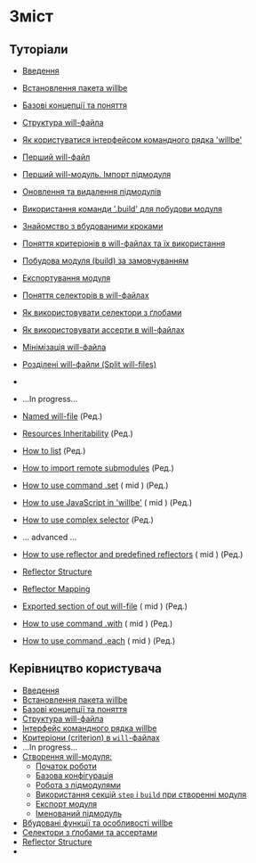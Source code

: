# Зміст

<a name="tutorials"></a>
## Туторіали
- [Введення](Introduction.ukr.md)  
- [Встановлення пакета willbe](WillbeInstalation.ukr.md)
- [Базові концепції та поняття](Concepts.urk.md)
- [Структура will-файла](CompositionOfWillFile.ukr.md)
- [Як користуватися інтерфейсом командного рядка 'willbe'](HowToUseCommandLineInterfaceOfWill.ukr.md)
- [Перший will-файл](FirstWillFile.ukr.md)
- [Перший will-модуль. Імпорт підмодуля](SubmodulesImporting.ukr.md)
- [Оновлення та видалення підмодулів](SubmodulesImporting2.ukr.md)
- [Використання команди '.build' для побудови модуля](ModuleCreationByBuild.ukr.md)
- [Знайомство з вбудованими кроками](PrefinedSteps.ukr.md)
- [Поняття критеріонів в will-файлах та їх використання](CriterionsInWillFile.ukr.md)
- [Побудова модуля (build) за замовчуванням](DefaultCriterionInWillFile.ukr.md)
- [Експортування модуля](ExportedWillFile.ukr.md)
- [Поняття селекторів в will-файлах](SelectorsTermInWillFile.ukr.md)
- [Як використовувати селектори з ґлобами](HowToUseSelectorsWithGlob.ukr.md)
- [Як використовувати ассерти в will-файлах](HowToUseAsserts.ukr.md)
- [Мінімізація will-файла](MinimizationOfWillFile.ukr.md)
- [Розділені will-файли (Split will-files)](SplitWillFile.ukr.md)
-
- ...In progress...
- [Named will-file](NamedWillFile.md) (Ред.)
- [Resources Inheritability](ResourceInheritability.ukr.md) (Ред.)
- [How to list](HowToUseCommandLineInterfaceOfWill.ukr.md) (Ред.)
- [How to import remote submodules]() (Ред.)
- [How to use command .set](UsingSetCommand.ukr.md) ( mid ) (Ред.)
- [How to use JavaScript in 'willbe'](UsingOfJSInWillbe.md) ( mid ) (Ред.)
- [How to use complex selector](HowToUseComplexSelector.ukr.md) (Ред.)
- ... advanced ...
- [How to use reflector and predefined reflectors](ReflectorUsing.ukr.md) ( mid ) (Ред.)
- [Reflector Structure]()
- [Reflector Mapping]()

- [Exported section of out will-file](ExportedSectionOfWillFile.ukr.md) ( mid ) (Ред.)
- [How to use command .with](UsingWithCommand.ukr.md) ( mid ) (Ред.)
- [How to use command .each](UsingEachCommand.ukr.md) ( mid ) (Ред.)


<a name="manuals"></a>
## Керівництво користувача
- [Введення](Introduction.ukr.md)
- [Встановлення пакета willbe](WillbeInstalation.ukr.md)
- [Базові концепції та поняття ](Concepts.urk.md)  
- [Структура will-файла](WillFileStructure.ukr.md)  
- [Інтерфейс командного рядка willbe](CommandLineInterfaceOfWill.ukr.md)
- [Критеріони (criterion) в `will`-файлах](WillFileCriterions.urk.md)
- ...In progress...
- [Створення will-модуля:](WillFileCreation.md)
  - [Початок роботи](WillFileCreation.md#start)
  - [Базова конфігурація](WillFileCreation.md#basic-configuration)
  - [Робота з підмодулями](WillFileCreation.md#submodules-importing)
  - [Використання секцій `step` i `build` при створенні модуля](WillFileCreation.md#step-and-build)
  - [Експорт модуля](WillFileCreation.md#module-export)
  - [Іменований підмодуль](WillFileCreation.md#named-module)
- [Вбудовані функції та особливості willbe](WillFilePredefinedComponents.ukr.md)
- [Cелектори з ґлобами та ассертами](WillFileSelectors.ukr.md)
- [Reflector Structure]()
-
